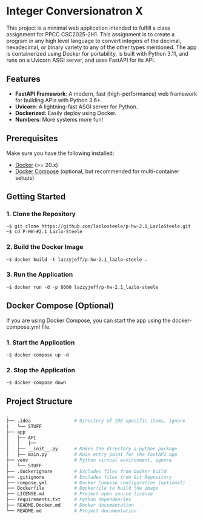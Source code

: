 # Integer Conversionatron X

This project is a minimal web application intended to fulfill a class assignment for PPCC CSC2025-2H1. This assignment
is to create a program in any high level language to convert integers of the decimal, hexadecimal, or binary variety to 
any of the other types mentioned. The app is containerized using Docker for portability, is built with Python 3.11, and 
runs on a Uvicorn ASGI server, and uses FastAPI for its API.

## Features

- **FastAPI Framework**: A modern, fast (high-performance) web framework for building APIs with Python 3.6+.
- **Uvicorn**: A lightning-fast ASGI server for Python.
- **Dockerized**: Easily deploy using Docker.
- **Numbers**: More systems more fun!

## Prerequisites

Make sure you have the following installed:

- [Docker](https://www.docker.com/get-started) (>= 20.x)
- [Docker Compose](https://docs.docker.com/compose/install/) (optional, but recommended for multi-container setups)

## Getting Started

### 1. Clone the Repository

```console
~$ git clone https://github.com/lazlosteele/p-hw-2.1_LazloSteele.git
~$ cd P-HW-#2.1_Lazlo-Steele
```

### 2. Build the Docker Image

```console
~$ docker build -t lazzyjeff/p-hw-2.1_lazlo-steele .
```

### 3. Run the Application

```console
~$ docker run -d -p 8000 lazzyjeff/p-hw-2.1_lazlo-steele
```

## Docker Compose (Optional)
If you are using Docker Compose, you can start the app using the docker-compose.yml file.

### 1. Start the Application

```console
~$ docker-compose up -d
```

### 2. Stop the Application

```console
~$ docker-compose down
```

## Project Structure

```bash
.
├── .idea                # Directory of IDE specific items, ignore
│   └── STUFF
├── app
│   ├── API
│   │   ├──
│   ├── __init__.py      # Makes the directory a python package
│   ├── main.py          # Main entry point for the FastAPI app
├── venv                 # Python virtual environment, ignore 
│   └── STUFF                
├── .dockerignore        # Excludes files from Docker build
├── .gitignore           # Excludes files from Git Repository
├── compose.yml          # Docker Compose configuration (optional)
├── Dockerfile           # Dockerfile to build the image
├── LICENSE.md           # Project open source license
├── requirements.txt     # Python dependencies
├── README.Docker.md     # Docker documentation
└── README.md            # Project documentation

```